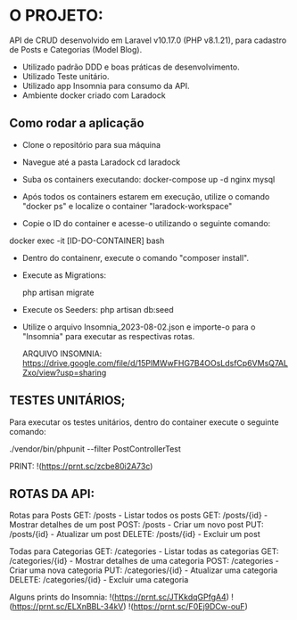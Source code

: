 # O  PROJETO:

API de CRUD desenvolvido em Laravel v10.17.0 (PHP v8.1.21), para cadastro de Posts e Categorias (Model Blog). 

- Utilizado padrão DDD e boas práticas de desenvolvimento.
- Utilizado Teste unitário.
- Utilizado app Insomnia para consumo da API.
- Ambiente docker criado com Laradock

## Como rodar a aplicação

- Clone o repositório para sua máquina
- Navegue até a pasta Laradock
	cd laradock
	
- Suba os containers executando:
	docker-compose up -d nginx mysql 
	
- Após todos os containers estarem em execução, utilize o comando "docker  ps" e localize o container "laradock-workspace"

- Copie o ID do container e acesse-o utilizando o seguinte comando:

docker exec -it [ID-DO-CONTAINER] bash

- Dentro do containenr, execute o comando "composer install".

- Execute as Migrations:

	php artisan migrate
	
- Execute os Seeders:
	php artisan db:seed
	
- Utilize o arquivo Insomnia_2023-08-02.json e importe-o para o "Insomnia" para executar as respectivas rotas.

  ARQUIVO INSOMNIA: https://drive.google.com/file/d/15PlMWwFHG7B4OOsLdsfCp6VMsQ7ALZxo/view?usp=sharing
  

## TESTES UNITÁRIOS;
Para executar os testes unitários, dentro do container execute o seguinte comando:

./vendor/bin/phpunit --filter PostControllerTest

PRINT: !(https://prnt.sc/zcbe80i2A73c)

## ROTAS DA API:

Rotas para Posts
GET: /posts - Listar todos os posts
GET: /posts/{id} - Mostrar detalhes de um post
POST: /posts - Criar um novo post
PUT: /posts/{id} - Atualizar um post
DELETE: /posts/{id} - Excluir um post

Todas para Categorias
GET: /categories - Listar todas as categorias
GET: /categories/{id} - Mostrar detalhes de uma categoria
POST: /categories - Criar uma nova categoria
PUT: /categories/{id} - Atualizar uma categoria
DELETE: /categories/{id} - Excluir uma  categoria

Alguns prints do Insomnia:
!(https://prnt.sc/JTKkdqGPfgA4)
!(https://prnt.sc/ELXnBBL-34kV)
!(https://prnt.sc/F0Ej9DCw-ouF)
